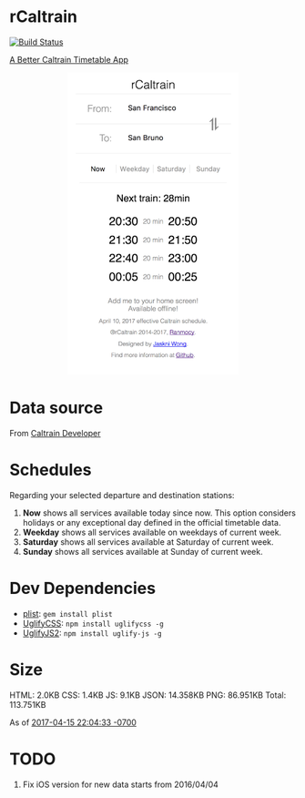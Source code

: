 rCaltrain
=========

[![Build Status](https://travis-ci.org/ranmocy/rCaltrain.svg?branch=master)](https://travis-ci.org/ranmocy/rCaltrain)

[A Better Caltrain Timetable App](http://rcaltrain.com/)

<p align="center">
  <img width="300" src="design/screenshot.png?raw=true" title="Screenshot" alt="Screenshot" />
</p>

# Data source

From [Caltrain Developer](http://www.caltrain.com/developer.html)

# Schedules

Regarding your selected departure and destination stations:

1. **Now** shows all services available today since now. This option considers holidays or any exceptional day defined in the official timetable data.
2. **Weekday** shows all services available on weekdays of current week.
3. **Saturday** shows all services available at Saturday of current week.
4. **Sunday** shows all services available at Sunday of current week.

# Dev Dependencies

* [plist](https://rubygems.org/gems/plist): `gem install plist`
* [UglifyCSS](https://github.com/fmarcia/UglifyCSS): `npm install uglifycss -g`
* [UglifyJS2](https://github.com/mishoo/UglifyJS2): `npm install uglify-js -g`

# Size

HTML: 2.0KB
CSS: 1.4KB
JS: 9.1KB
JSON: 14.358KB
PNG: 86.951KB
Total: 113.751KB

As of [2017-04-15 22:04:33 -0700](https://github.com/ranmocy/rCaltrain/commit/a10b1b714501630cb3f1b2bbea02ec176e8d8ca4)

# TODO

1. Fix iOS version for new data starts from 2016/04/04
